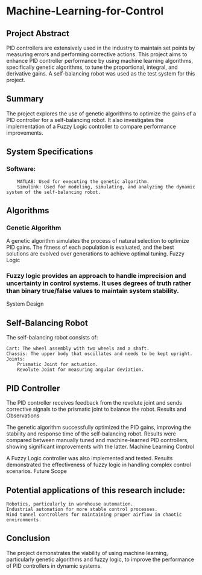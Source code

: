 # Machine-Learning-for-Control

## Project Abstract

PID controllers are extensively used in the industry to maintain set points by measuring errors and performing corrective actions. This project aims to enhance PID controller performance by using machine learning algorithms, specifically genetic algorithms, to tune the proportional, integral, and derivative gains. A self-balancing robot was used as the test system for this project.

## Summary

The project explores the use of genetic algorithms to optimize the gains of a PID controller for a self-balancing robot. It also investigates the implementation of a Fuzzy Logic controller to compare performance improvements.

## System Specifications

### Software:
        MATLAB: Used for executing the genetic algorithm.
        Simulink: Used for modeling, simulating, and analyzing the dynamic system of the self-balancing robot.

## Algorithms
### Genetic Algorithm

A genetic algorithm simulates the process of natural selection to optimize PID gains. The fitness of each population is evaluated, and the best solutions are evolved over generations to achieve optimal tuning.
Fuzzy Logic

### Fuzzy logic provides an approach to handle imprecision and uncertainty in control systems. It uses degrees of truth rather than binary true/false values to maintain system stability.
System Design

## Self-Balancing Robot

The self-balancing robot consists of:

    Cart: The wheel assembly with two wheels and a shaft.
    Chassis: The upper body that oscillates and needs to be kept upright.
    Joints:
        Prismatic Joint for actuation.
        Revolute Joint for measuring angular deviation.

## PID Controller

The PID controller receives feedback from the revolute joint and sends corrective signals to the prismatic joint to balance the robot.
Results and Observations

The genetic algorithm successfully optimized the PID gains, improving the stability and response time of the self-balancing robot. Results were compared between manually tuned and machine-learned PID controllers, showing significant improvements with the latter.
Machine Learning Control

A Fuzzy Logic controller was also implemented and tested. Results demonstrated the effectiveness of fuzzy logic in handling complex control scenarios.
Future Scope

## Potential applications of this research include:

    Robotics, particularly in warehouse automation.
    Industrial automation for more stable control processes.
    Wind tunnel controllers for maintaining proper airflow in chaotic environments.

## Conclusion

The project demonstrates the viability of using machine learning, particularly genetic algorithms and fuzzy logic, to improve the performance of PID controllers in dynamic systems.
